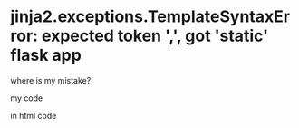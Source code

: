 
# jinja2.exceptions.TemplateSyntaxError: expected token ',', got 'static' flask app

where is my mistake?

my code

in html code

        